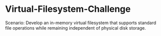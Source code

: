 # Virtual-Filesystem-Challenge
Scenario: Develop an in-memory virtual filesystem that supports standard file operations while remaining independent of physical disk storage.
